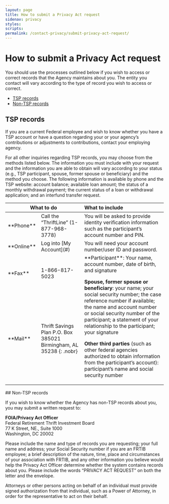 ```yaml
---
layout: page
title: How to submit a Privacy Act request
sidenav: privacy
styles:
scripts:
permalink: /contact-privacy/submit-privacy-act-request/
---
```

# How to submit a Privacy Act request

You should use the processes outlined below if you wish to access or correct records that the Agency maintains about you. The entity you contact will vary according to the type of record you wish to access or correct.

- [TSP records](#tsp-records)
- [Non-TSP records](#non-tsp-records)

## TSP records

If you are a current Federal employee and wish to know whether you have a TSP account or have a question regarding your or your agency’s contributions or adjustments to contributions, contact your employing agency.

For all other inquiries regarding TSP records, you may choose from the methods listed below. The information you must include with your request and the information you are able to obtain will vary according to your status (e.g., TSP participant, spouse, former spouse or beneficiary) and the method you choose. The following information is available by phone and the TSP website: account balance; available loan amount; the status of a monthly withdrawal payment; the current status of a loan or withdrawal application; and an interfund transfer request.


<table>
  <thead>
    <tr>
      <th colspan="2">What to do</th>
      <th style="text-align: left">What to include</th>
    </tr>
  </thead>
  <tbody>
    <tr>
<td markdown="1">**Phone**
</td>
      <td>Call the “ThriftLine” (1-877-968-3778)</td>
      <td>You will be asked to provide identity verification information such as the participant’s account number and PIN.</td>
    </tr>
    <tr>
<td markdown="1">**Online**
</td>
<td markdown="1">Log into [My Account](#)
</td>
      <td>You will need your account number/user ID and password.</td>
    </tr>
    <tr>
<td markdown="1">**Fax**
</td>
      <td>1-866-817-5023</td>
<td rowspan="2" markdown="1">**Participant**: Your name, account number, date of birth, and signature

**Spouse, former spouse or beneficiary**: your name; your social security number; the case reference number if available; the name and account number or social security number of the participant; a statement of your relationship to the participant; your signature

**Other third parties** (such as other federal agencies authorized to obtain information from the participant’s account): participant’s name and social security number
</td>
    </tr>
    <tr>
<td markdown="1">**Mail**
</td>
<td markdown="1">Thrift Savings Plan  
P.O. Box 385021  
Birmingham, AL 35238
{: .nobr}
</td>
    </tr>
  </tbody>
</table>
## Non-TSP records

If you wish to know whether the Agency has non-TSP records about you, you may submit a written request to:

**FOIA/Privacy Act Officer**  
Federal Retirement Thrift Investment Board  
77 K Street, NE., Suite 1000  
Washington, DC 20002  

Please include the name and type of records you are requesting; your full name and address; your Social Security number if you are an FRTIB employee; a brief description of the nature, time, place and circumstances of your association with FRTIB, and any other information you believe would help the Privacy Act Officer determine whether the system contains records about you. Please include the words “PRIVACY ACT REQUEST” on both the letter and the envelope.

Attorneys or other persons acting on behalf of an individual must provide signed authorization from that individual, such as a Power of Attorney, in order for the representative to act on their behalf.

<!-- CONTENT END -->
